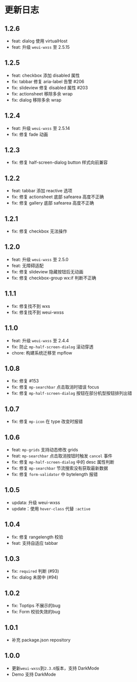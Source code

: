# 更新日志

## 1.2.6

- feat: dialog 使用 virtualHost
- feat: 升级 `weui-wxss` 至 2.5.15

## 1.2.5

- feat: checkbox 添加 disabled 属性
- fix: tabbar 修复 aria-label 告警 #206
- fix: slideview 修复 disabled 属性 #203
- fix: actionsheet 移除多余 wrap
- fix: dialog 移除多余 wrap

## 1.2.4

- feat: 升级 `weui-wxss` 至 2.5.14
- fix: 修复 fade 动画

## 1.2.3

- fix: 修复 half-screen-dialog button 样式向前兼容

## 1.2.2

- feat: tabbar 添加 reactive 选项
- fix: 修复 actionsheet 底部 safearea 高度不正确
- fix: 修复 gallery 底部 safearea 高度不正确
## 1.2.1

- fix: 修复 checkbox 无法操作

## 1.2.0

- feat: 升级 `weui-wxss` 至 2.5.0
- feat: 无障碍适配
- fix: 修复 slideview 隐藏按钮后无动画
- fix: 修复 checkbox-group wx:if 判断不正确
## 1.1.1

- fix: 修复找不到 wxs
- fix: 修复找不到 weui-wxss

## 1.1.0

- feat: 升级 `weui-wxss` 至 2.4.4
- fix: 防止 `mp-half-screen-dialog` 滚动穿透
- chore: 构建系统迁移至 mpflow

## 1.0.8

- fix: 修复 #153
- fix: 修复 `mp-searchbar` 点击取消时错误 focus
- fix: 修复 `mp-half-screen-dialog` 按钮在部分机型按钮排列出错

## 1.0.7

- fix: 修复 `mp-icon` 在 type 改变时报错

## 1.0.6

- feat: `mp-grids` 支持动态修改 grids
- feat: `mp-searchbar` 点击取消按钮时触发 `cancel` 事件
- fix: 修复 `mp-half-screen-dialog` 中的 desc 属性判断
- fix: 修复 `mp-searchbar` 节流搜索没有获取最新数据
- fix: 修复 `form-validator` 中 bytelength 报错

## 1.0.5

- updata: 升级 weui-wxss
- update：使用 `hover-class` 代替 `:active`

## 1.0.4

- fix: 修复 rangelength 校验
- feat: 支持自适应 tabbar

## 1.0.3

- fix: `required` 判断 (#93)
- fix: dialog 未居中 (#94)

## 1.0.2

- fix: Toptips 不展示的bug
- fix: Form 校验失效的bug

## 1.0.1

- 补充 package.json repository

## 1.0.0

- 更新`weui-wxss`到`2.3.0`版本，支持 DarkMode
- Demo 支持 DarkMode